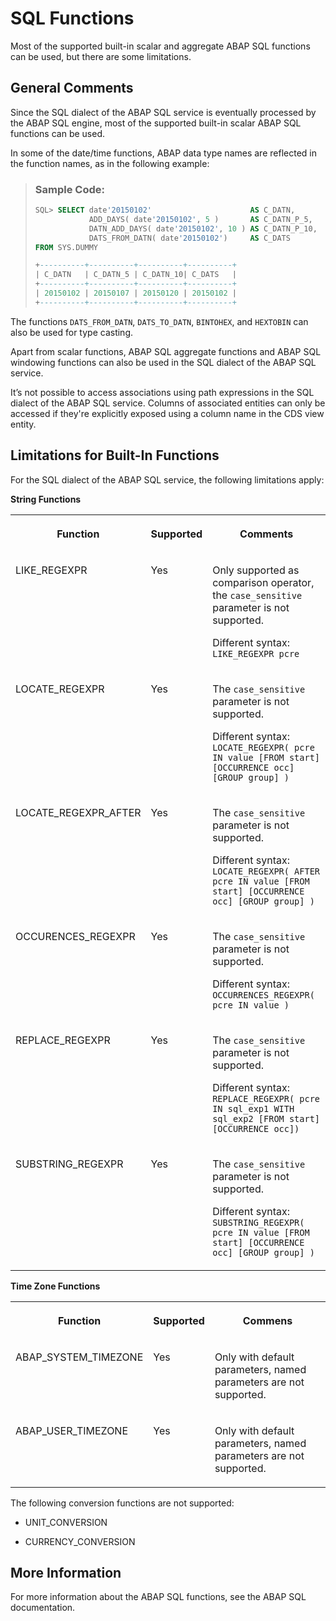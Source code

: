 <!-- loio7bf302022e7a493eadf0998850c194d5 -->

# SQL Functions

Most of the supported built-in scalar and aggregate ABAP SQL functions can be used, but there are some limitations.



## General Comments

Since the SQL dialect of the ABAP SQL service is eventually processed by the ABAP SQL engine, most of the supported built-in scalar ABAP SQL functions can be used.

In some of the date/time functions, ABAP data type names are reflected in the function names, as in the following example:

> ### Sample Code:  
> ```sql
> SQL> SELECT date'20150102'                      AS C_DATN,
>             ADD_DAYS( date'20150102', 5 )       AS C_DATN_P_5, 
>             DATN_ADD_DAYS( date'20150102', 10 ) AS C_DATN_P_10,
>             DATS_FROM_DATN( date'20150102')     AS C_DATS
> FROM SYS.DUMMY
> 
> +----------+----------+----------+----------+
> | C_DATN   | C_DATN_5 | C_DATN_10| C_DATS   |
> +----------+----------+----------+----------+
> | 20150102 | 20150107 | 20150120 | 20150102 |
> +----------+----------+----------+----------+
> 
> ```

The functions `DATS_FROM_DATN`, `DATS_TO_DATN`, `BINTOHEX`, and `HEXTOBIN` can also be used for type casting.

Apart from scalar functions, ABAP SQL aggregate functions and ABAP SQL windowing functions can also be used in the SQL dialect of the ABAP SQL service.

It’s not possible to access associations using path expressions in the SQL dialect of the ABAP SQL service. Columns of associated entities can only be accessed if they're explicitly exposed using a column name in the CDS view entity.



<a name="loio7bf302022e7a493eadf0998850c194d5__section_sgx_fcz_qwb"/>

## Limitations for Built-In Functions

For the SQL dialect of the ABAP SQL service, the following limitations apply:

**String Functions**


<table>
<tr>
<th valign="top">

Function



</th>
<th valign="top">

Supported



</th>
<th valign="top">

Comments



</th>
</tr>
<tr>
<td valign="top">

LIKE\_REGEXPR



</td>
<td valign="top">

Yes



</td>
<td valign="top">

Only supported as comparison operator, the `case_sensitive` parameter is not supported.

Different syntax: `LIKE_REGEXPR pcre`



</td>
</tr>
<tr>
<td valign="top">

LOCATE\_REGEXPR



</td>
<td valign="top">

Yes



</td>
<td valign="top">

The `case_sensitive` parameter is not supported.

Different syntax: `LOCATE_REGEXPR( pcre IN value [FROM start] [OCCURRENCE occ] [GROUP group] )`



</td>
</tr>
<tr>
<td valign="top">

LOCATE\_REGEXPR\_AFTER



</td>
<td valign="top">

Yes



</td>
<td valign="top">

The `case_sensitive` parameter is not supported.

Different syntax: `LOCATE_REGEXPR( AFTER pcre IN value [FROM start] [OCCURRENCE occ] [GROUP group] )`



</td>
</tr>
<tr>
<td valign="top">

OCCURENCES\_REGEXPR



</td>
<td valign="top">

Yes



</td>
<td valign="top">

The `case_sensitive` parameter is not supported.

Different syntax: `OCCURRENCES_REGEXPR( pcre IN value )`



</td>
</tr>
<tr>
<td valign="top">

REPLACE\_REGEXPR



</td>
<td valign="top">

Yes



</td>
<td valign="top">

The `case_sensitive` parameter is not supported.

Different syntax: `REPLACE_REGEXPR( pcre IN sql_exp1 WITH sql_exp2 [FROM start] [OCCURRENCE occ])`



</td>
</tr>
<tr>
<td valign="top">

SUBSTRING\_REGEXPR



</td>
<td valign="top">

Yes



</td>
<td valign="top">

The `case_sensitive` parameter is not supported.

Different syntax: `SUBSTRING_REGEXPR( pcre IN value [FROM start] [OCCURRENCE occ] [GROUP group] )`



</td>
</tr>
</table>

**Time Zone Functions**


<table>
<tr>
<th valign="top">

Function



</th>
<th valign="top">

Supported



</th>
<th valign="top">

Commens



</th>
</tr>
<tr>
<td valign="top">

ABAP\_SYSTEM\_TIMEZONE



</td>
<td valign="top">

Yes



</td>
<td valign="top">

Only with default parameters, named parameters are not supported.



</td>
</tr>
<tr>
<td valign="top">

ABAP\_USER\_TIMEZONE



</td>
<td valign="top">

Yes



</td>
<td valign="top">

Only with default parameters, named parameters are not supported.



</td>
</tr>
</table>

The following conversion functions are not supported:

-   UNIT\_CONVERSION

-   CURRENCY\_CONVERSION




<a name="loio7bf302022e7a493eadf0998850c194d5__section_qkv_kcz_qwb"/>

## More Information

For more information about the ABAP SQL functions, see the ABAP SQL documentation.

